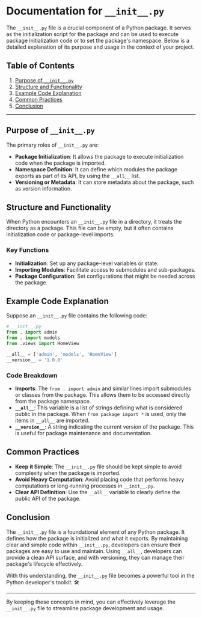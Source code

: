 # Documentation for `__init__.py` 

The `__init__.py` file is a crucial component of a Python package. It serves as the initialization script for the package and can be used to execute package initialization code or to set the package's namespace. Below is a detailed explanation of its purpose and usage in the context of your project.

## Table of Contents

1. [Purpose of `__init__.py`](#purpose-of-__init__py)
2. [Structure and Functionality](#structure-and-functionality)
3. [Example Code Explanation](#example-code-explanation)
4. [Common Practices](#common-practices)
5. [Conclusion](#conclusion)

---

## Purpose of `__init__.py`

The primary roles of `__init__.py` are:

- **Package Initialization**: It allows the package to execute initialization code when the package is imported.
- **Namespace Definition**: It can define which modules the package exports as part of its API, by using the `__all__` list.
- **Versioning or Metadata**: It can store metadata about the package, such as version information.

## Structure and Functionality

When Python encounters an `__init__.py` file in a directory, it treats the directory as a package. This file can be empty, but it often contains initialization code or package-level imports.

### Key Functions

- **Initialization**: Set up any package-level variables or state.
- **Importing Modules**: Facilitate access to submodules and sub-packages.
- **Package Configuration**: Set configurations that might be needed across the package.

## Example Code Explanation

Suppose an `__init__.py` file contains the following code:

```python
# __init__.py
from . import admin
from . import models
from .views import HomeView

__all__ = ['admin', 'models', 'HomeView']
__version__ = '1.0.0'
```

### Code Breakdown

- **Imports**: The `from . import admin` and similar lines import submodules or classes from the package. This allows them to be accessed directly from the package namespace.
- **`__all__`**: This variable is a list of strings defining what is considered public in the package. When `from package import *` is used, only the items in `__all__` are imported.
- **`__version__`**: A string indicating the current version of the package. This is useful for package maintenance and documentation.

## Common Practices

- **Keep it Simple**: The `__init__.py` file should be kept simple to avoid complexity when the package is imported.
- **Avoid Heavy Computation**: Avoid placing code that performs heavy computations or long-running processes in `__init__.py`.
- **Clear API Definition**: Use the `__all__` variable to clearly define the public API of the package.

## Conclusion

The `__init__.py` file is a foundational element of any Python package. It defines how the package is initialized and what it exports. By maintaining clear and simple code within `__init__.py`, developers can ensure their packages are easy to use and maintain. Using `__all__`, developers can provide a clean API surface, and with versioning, they can manage their package's lifecycle effectively. 

With this understanding, the `__init__.py` file becomes a powerful tool in the Python developer's toolkit. 🛠️

--- 

By keeping these concepts in mind, you can effectively leverage the `__init__.py` file to streamline package development and usage.